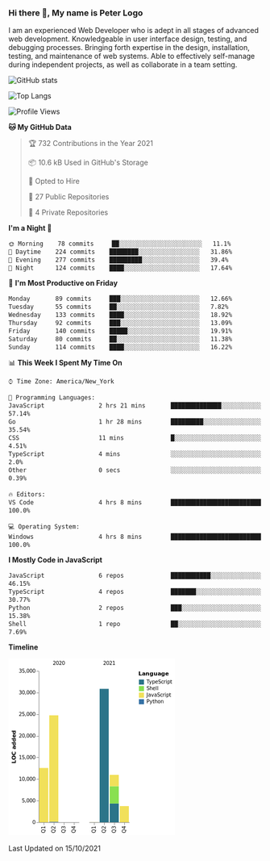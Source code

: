 ### Hi there 👋, My name is Peter Logo

I am an experienced Web Developer who is adept in all stages of advanced web development. Knowledgeable in user interface design, 
testing, and debugging processes. Bringing forth expertise in the design, installation, testing, and maintenance of web systems. 
Able to effectively self-manage during independent projects, as well as collaborate in a team setting.

![GitHub stats](https://github-readme-stats.vercel.app/api?username=peterlogo&show_icons=true&count_private=true&theme=dark)

![Top Langs](https://github-readme-stats.vercel.app/api/top-langs/?username=peterlogo&theme=dark&layout=compact&langs_count=8)

<!--START_SECTION:waka-->
![Profile Views](http://img.shields.io/badge/Profile%20Views-0-blue)

**🐱 My GitHub Data** 

> 🏆 732 Contributions in the Year 2021
 > 
> 📦 10.6 kB Used in GitHub's Storage 
 > 
> 💼 Opted to Hire
 > 
> 📜 27 Public Repositories 
 > 
> 🔑 4 Private Repositories  
 > 
**I'm a Night 🦉** 

```text
🌞 Morning    78 commits     ██░░░░░░░░░░░░░░░░░░░░░░░   11.1% 
🌆 Daytime    224 commits    ████████░░░░░░░░░░░░░░░░░   31.86% 
🌃 Evening    277 commits    █████████░░░░░░░░░░░░░░░░   39.4% 
🌙 Night      124 commits    ████░░░░░░░░░░░░░░░░░░░░░   17.64%

```
📅 **I'm Most Productive on Friday** 

```text
Monday       89 commits     ███░░░░░░░░░░░░░░░░░░░░░░   12.66% 
Tuesday      55 commits     ██░░░░░░░░░░░░░░░░░░░░░░░   7.82% 
Wednesday    133 commits    ████░░░░░░░░░░░░░░░░░░░░░   18.92% 
Thursday     92 commits     ███░░░░░░░░░░░░░░░░░░░░░░   13.09% 
Friday       140 commits    █████░░░░░░░░░░░░░░░░░░░░   19.91% 
Saturday     80 commits     ██░░░░░░░░░░░░░░░░░░░░░░░   11.38% 
Sunday       114 commits    ████░░░░░░░░░░░░░░░░░░░░░   16.22%

```


📊 **This Week I Spent My Time On** 

```text
⌚︎ Time Zone: America/New_York

💬 Programming Languages: 
JavaScript               2 hrs 21 mins       ██████████████░░░░░░░░░░░   57.14% 
Go                       1 hr 28 mins        █████████░░░░░░░░░░░░░░░░   35.54% 
CSS                      11 mins             █░░░░░░░░░░░░░░░░░░░░░░░░   4.51% 
TypeScript               4 mins              ░░░░░░░░░░░░░░░░░░░░░░░░░   2.0% 
Other                    0 secs              ░░░░░░░░░░░░░░░░░░░░░░░░░   0.39%

🔥 Editors: 
VS Code                  4 hrs 8 mins        █████████████████████████   100.0%

💻 Operating System: 
Windows                  4 hrs 8 mins        █████████████████████████   100.0%

```

**I Mostly Code in JavaScript** 

```text
JavaScript               6 repos             ███████████░░░░░░░░░░░░░░   46.15% 
TypeScript               4 repos             ███████░░░░░░░░░░░░░░░░░░   30.77% 
Python                   2 repos             ███░░░░░░░░░░░░░░░░░░░░░░   15.38% 
Shell                    1 repo              ██░░░░░░░░░░░░░░░░░░░░░░░   7.69%

```


**Timeline**

![Chart not found](https://raw.githubusercontent.com/peterlogo/peterlogo/main/charts/bar_graph.png) 


 Last Updated on 15/10/2021
<!--END_SECTION:waka-->



